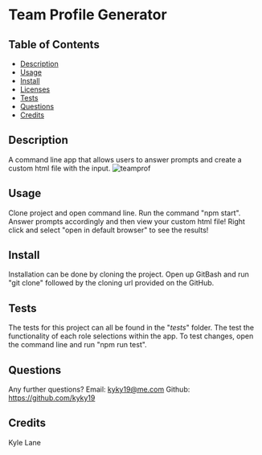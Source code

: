 # Team Profile Generator
  
  ## Table of Contents
  * [Description](#description)
  * [Usage](#usage)
  * [Install](#install)
  * [Licenses](#licenses)
  * [Tests](#tests)
  * [Questions](#questions)
  * [Credits](#credits)
  ## Description
  A command line app that allows users to answer prompts and create a custom html file with the input.
  ![teamprof](https://user-images.githubusercontent.com/106569591/202137055-31a1cfe3-5ffa-43d7-916d-bbd78b6822fc.png)

  ## Usage
  Clone project and open command line. Run the command "npm start". Answer prompts accordingly and then view your custom html file! Right click and select "open in default browser" to see the results!
  ## Install
  Installation can be done by cloning the project. Open up GitBash and run "git clone" followed by the cloning url provided on the GitHub. 
  ## Tests
  The tests for this project can all be found in the "_tests_" folder. The test the functionality of each role selections within the app. To test changes, open the command line and run "npm run test". 
  ## Questions
  Any further questions?
  Email: kyky19@me.com
  Github: https://github.com/kyky19
  ## Credits
  Kyle Lane
